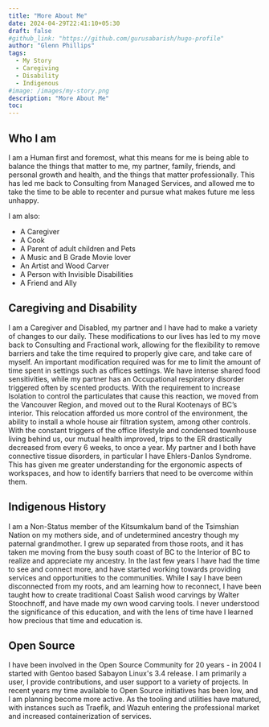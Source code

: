 ```yaml
---
title: "More About Me"
date: 2024-04-29T22:41:10+05:30
draft: false
#github_link: "https://github.com/gurusabarish/hugo-profile"
author: "Glenn Phillips"
tags:
  - My Story
  - Caregiving
  - Disability
  - Indigenous
#image: /images/my-story.png
description: "More About Me"
toc: 
---
```


## Who I am

I am a Human first and foremost, what this means for me is being able to balance the things that matter to me, my partner, family, friends, and personal growth and health, and the things that matter professionally.  This has led me back to Consulting from Managed Services, and allowed me to take the time to be able to recenter and pursue what makes future me less unhappy. 

I am also:
 - A Caregiver
 - A Cook
 - A Parent of adult children and Pets
 - A Music and B Grade Movie lover
 - An Artist and Wood Carver
 - A Person with Invisible Disabilities
 - A Friend and Ally

## Caregiving and Disability

 I am a Caregiver and Disabled, my partner and I have had to make a variety of changes to our daily.  These modifications to our lives has led to my move back to Consulting and Fractional work, allowing for the flexibility to remove barriers and take the time required to properly give care, and take care of myself.  An important modification required was for me to limit the amount of time spent in settings such as offices settings. We have intense shared food sensitivities, while my partner has an Occupational respiratory disorder triggered often by scented products. With the requirement to increase Isolation to control the particulates that cause this reaction, we moved from the Vancouver Region, and moved out to the Rural Kootenays of BC’s interior. This relocation afforded us more control of the environment, the ability to install a whole house air filtration system, among other controls.  With the constant triggers of the office lifestyle and condensed townhouse living behind us, our mutual health improved, trips to the ER drastically decreased from every 6 weeks, to once a year. My partner and I both have connective tissue disorders, in particular I have Ehlers-Danlos Syndrome. This has given me greater understanding for the ergonomic aspects of workspaces, and how to identify barriers that need to be overcome within them.
 
## Indigenous History

I am a Non-Status member of the Kitsumkalum band of the Tsimshian Nation on my mothers side, and of undetermined ancestry though my paternal grandmother. I grew up separated from those roots, and it has taken me moving from the busy south coast of BC to the Interior of BC to realize and appreciate my ancestry. In the last few years I have had the time to see and connect more, and have started working towards providing services and opportunities to the communities.  While I say I have been disconnected from my roots, and am learning how to reconnect, I have been taught how to create traditional Coast Salish wood carvings by Walter Stoochnoff, and have made my own wood carving tools. I never understood the significance of this education, and with the lens of time have I learned how precious that time and education is.

## Open Source

I have been involved in the Open Source Community for 20 years - in 2004 I started with Gentoo based Sabayon Linux's 3.4 release. I am primarily a user, I provide contributions, and user support to a variety of projects. In recent years my time available to Open Source initiatives has been low, and I am planning become more active. As the tooling and utilities have matured, with instances such as Traefik, and Wazuh entering the professional market and increased containerization of services.
